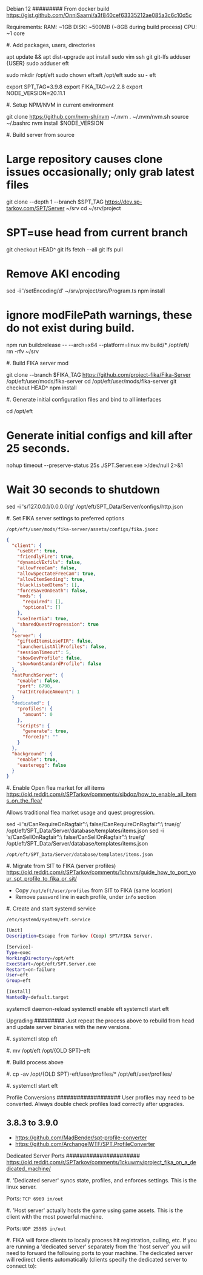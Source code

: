 Debian 12
#########
From docker build https://gist.github.com/OnniSaarni/a3f840cef63335212ae085a3c6c10d5c

Requirements:
RAM: ~1GB
DISK: ~500MB (~8GB during build process)
CPU: ~1 core

#. Add packages, users, directories

   apt update && apt dist-upgrade
   apt install sudo vim ssh git git-lfs
   adduser {USER} sudo
   adduser eft

   sudo mkdir /opt/eft
   sudo chown eft:eft /opt/eft
   sudo su - eft

   export SPT_TAG=3.9.8
   export FIKA_TAG=v2.2.8
   export NODE_VERSION=20.11.1

#. Setup NPM/NVM in current environment

   git clone https://github.com/nvm-sh/nvm ~/.nvm
   . ~/.nvm/nvm.sh
   source ~/.bashrc
   nvm install $NODE_VERSION

#. Build server from source

   # Large repository causes clone issues occasionally; only grab latest files
   git clone --depth 1 --branch $SPT_TAG https://dev.sp-tarkov.com/SPT/Server ~/srv
   cd ~/srv/project
   # SPT=use head from current branch
   git checkout HEAD^
   git lfs fetch --all
   git lfs pull
   # Remove AKI encoding
   sed -i '/setEncoding/d' ~/srv/project/src/Program.ts
   npm install
   # ignore modFilePath warnings, these do not exist during build.
   npm run build:release -- --arch=x64 --platform=linux
   mv build/* /opt/eft/
   rm -rfv ~/srv

#. Build FIKA server mod

   git clone --branch $FIKA_TAG https://github.com/project-fika/Fika-Server /opt/eft/user/mods/fika-server
   cd /opt/eft/user/mods/fika-server
   git checkout HEAD^
   npm install

#. Generate initial configuratiion files and bind to all interfaces

   cd /opt/eft
   # Generate initial configs and kill after 25 seconds.
   nohup timeout --preserve-status 25s ./SPT.Server.exe >/dev/null 2>&1
   # Wait 30 seconds to shutdown
   sed -i 's/127.0.0.1/0.0.0.0/g' /opt/eft/SPT_Data/Server/configs/http.json

#. Set FIKA server settings to preferred options

   `/opt/eft/user/mods/fika-server/assets/configs/fika.jsonc`
   ```json
   {
     "client": {
       "useBtr": true,
       "friendlyFire": true,
       "dynamicVExfils": false,
       "allowFreeCam": false,
       "allowSpectateFreeCam": true,
       "allowItemSending": true,
       "blacklistedItems": [],
       "forceSaveOnDeath": false,
       "mods": {
         "required": [],
         "optional": []
       },
       "useInertia": true,
       "sharedQuestProgression": true
     },
     "server": {
       "giftedItemsLoseFIR": false,
       "launcherListAllProfiles": false,
       "sessionTimeout": 5,
       "showDevProfile": false,
       "showNonStandardProfile": false
     },
     "natPunchServer": {
       "enable": false,
       "port": 6790,
       "natIntroduceAmount": 1
     }
     "dedicated": {
       "profiles": {
         "amount": 0
       },
       "scripts": {
         "generate": true,
         "forceIp": ""
       }
     },
     "background": {
       "enable": true,
       "easteregg": false
     }
   }
   ```

#. Enable Open flea market for all items
   https://old.reddit.com/r/SPTarkov/comments/sibdoz/how_to_enable_all_items_on_the_flea/

   Allows traditional flea market usage and quest progression.

   sed -i 's/CanRequireOnRagfair\":\ false/CanRequireOnRagfair\":\ true/g' /opt/eft/SPT_Data/Server/database/templates/items.json
   sed -i 's/CanSellOnRagfair\":\ false/CanSellOnRagfair\":\ true/g' /opt/eft/SPT_Data/Server/database/templates/items.json

   `/opt/eft/SPT_Data/Server/database/templates/items.json`

#. Migrate from SIT to FIKA (server profiles)
   https://old.reddit.com/r/SPTarkov/comments/1chnvrs/guide_how_to_port_your_spt_profile_to_fika_or_sit/

   * Copy `/opt/eft/user/profiles` from SIT to FIKA (same location)
   * Remove `password` line in each profile, under `info` section

#. Create and start systemd service

   `/etc/systemd/system/eft.service`
   ```bash
   [Unit]
   Description=Escape from Tarkov (Coop) SPT/FIKA Server.

   [Service]-
   Type=exec
   WorkingDirectory=/opt/eft
   ExecStart=/opt/eft/SPT.Server.exe
   Restart=on-failure
   User=eft
   Group=eft

   [Install]
   WantedBy=default.target
   ```

   systemctl daemon-reload
   systemctl enable eft
   systemctl start eft

Upgrading
#########
Just repeat the process above to rebuild from head and update server binaries
with the new versions.

#. systemctl stop eft

#. mv /opt/eft /opt/{OLD SPT}-eft

#. Build process above

#. cp -av /opt/{OLD SPT}-eft/user/profiles/* /opt/eft/user/profiles/

#. systemctl start eft

Profile Conversions
###################
User profiles may need to be converted. Always double check profiles load
correctly after upgrades.

## 3.8.3 to 3.9.0
  * https://github.com/MadBender/spt-profile-converter
  * https://github.com/ArchangelWTF/SPT.ProfileConverter

Dedicated Server Ports
######################
https://old.reddit.com/r/SPTarkov/comments/1ckuwmv/project_fika_on_a_dedicated_machine/

#. 'Dedicated server' syncs state, profiles, and enforces settings.
   This is the linux server.

   Ports: `TCP 6969 in/out`

#. 'Host server' actually hosts the game using game assets.
   This is the client with the most powerful machine.

   Ports: `UDP 25565 in/out`

#. FIKA will force clients to locally process hit registration, culling, etc.
   If you are running a 'dedicated server' separately from the 'host server'
   you will need to forward the following ports to your machine. The dedicated
   server will redirect clients automatically (clients specify the dedicated
   server to connect to):
